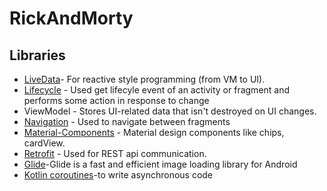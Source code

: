 # RickAndMorty
## Libraries
- [LiveData](https://developer.android.com/topic/libraries/architecture/livedata)- For reactive style programming (from VM to UI).
- [Lifecycle](https://developer.android.com/jetpack/androidx/releases/lifecycle) - Used get lifecyle event of an activity or fragment and performs some action in response to change
- ViewModel - Stores UI-related data that isn't destroyed on UI changes.
- [Navigation](https://developer.android.com/guide/navigation/navigation-getting-started) - Used to navigate between fragments
- [Material-Components](https://github.com/material-components/material-components-android) - Material design components like chips, cardView.
- [Retrofit](https://github.com/square/retrofit) - Used for REST api communication.
- [Glide](https://github.com/bumptech/glide)-Glide is a fast and efficient image loading library for Android
- [Kotlin coroutines](https://developer.android.com/kotlin/coroutines)-to write asynchronous code
